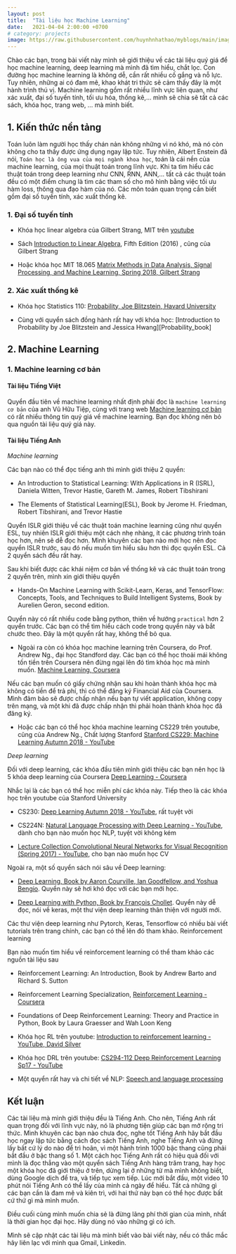 ```yaml
---
layout: post
title:  "Tài liệu học Machine Learning"
date:   2021-04-04 2:00:00 +0700
# category: projects
image: https://raw.githubusercontent.com/huynhnhathao/myblogs/main/images/learn_machine_learning/time_treasure.png
---
```

Chào các bạn, trong bài viết này mình sẽ giới thiệu về các tài liệu quý giá để học machine learning, deep learning mà mình đã tìm hiểu, chắt lọc. Con đường học machine learning là không dễ, cần rất nhiều cố gắng và nỗ lực. Tuy nhiên, những ai có đam mê, khao khát tri thức sẽ cảm thấy đây là một hành trình thú vị. Machine learning gồm rất nhiều lĩnh vực liên quan, như xác xuất, đại số tuyến tính, tối ưu hóa, thống kê,… mình sẽ chia sẽ tất cả các sách, khóa học, trang web, … mà mình biết.

## 1. Kiến thức nền tảng

Toán luôn làm người học thấy chán nản không những vì nó khó, mà nó còn không cho ta thấy được ứng dụng ngay lập tức. Tuy nhiên, Albert Enstein đã nói, `Toán học là ông vua của mọi ngành khoa học`, toán là cái nền của machine learning, của mọi thuật toán trong lĩnh vực. Khi ta tìm hiểu các thuật toán trong deep learning như CNN, RNN, ANN,… tất cả các thuật toán đều có một điểm chung là tìm các tham số cho mô hình bằng việc tối ưu hàm loss, thông qua đạo hàm của nó. Các môn toán quan trọng cần biết gồm đại số tuyến tính, xác xuất thống kê.

### 1. Đại số tuyến tính

* Khóa học linear algebra của Gilbert Strang, MIT trên [youtube][GS_LinearAlgebra]

* Sách [Introduction to Linear Algebra][GS_book], Fifth Edition (2016) , cũng của Gilbert Strang

* Hoặc khóa học MIT 18.065 [Matrix Methods in Data Analysis, Signal Processing, and Machine Learning, Spring 2018, Gilbert Strang][GS_LinearAlgebra2]

### 2. Xác xuất thống kê

* Khóa học Statistics 110: [Probability, Joe Blitzstein, Havard University][Probablity_course]

* Cùng với quyển sách đồng hành rất hay với khóa học: [Introduction to Probability by Joe Blitzstein and Jessica Hwang][Probability_book]

## 2. Machine Learning

### 1. Machine learning cơ bản

#### Tài liệu Tiếng Việt

Quyển đầu tiên về machine learning nhất định phải đọc là `machine learning cơ bản` của anh Vũ Hữu Tiệp, cùng với trang web [Machine learning cơ bản][ml_coban] có rất nhiều thông tin quý giá về machine learning. Bạn đọc không nên bỏ qua nguồn tài liệu quý giá này.

#### Tài liệu Tiếng Anh

*Machine learning*

Các bạn nào có thể đọc tiếng anh thì mình giới thiệu 2 quyển:

* An Introduction to Statistical Learning: With Applications in R (ISRL), Daniela Witten, Trevor Hastie, Gareth M. James, Robert Tibshirani

* The Elements of Statistical Learning(ESL), Book by Jerome H. Friedman, Robert Tibshirani, and Trevor Hastie

Quyển ISLR giới thiệu về các thuật toán machine learning cũng như quyển ESL, tuy nhiên ISLR giới thiệu một cách nhẹ nhàng, ít các phương trình toán học hơn, nên sẽ dễ đọc hơn. Mình khuyên các bạn nào mới học nên đọc quyển ISLR trước, sau đó nếu muốn tìm hiểu sâu hơn thì đọc quyển ESL. Cả 2 quyển sách đều rất hay.

Sau khi biết được các khái niệm cơ bản về thống kê và các thuật toán trong 2 quyển trên, mình xin giới thiệu quyển 
* Hands-On Machine Learning with Scikit-Learn, Keras, and TensorFlow: Concepts, Tools, and Techniques to Build Intelligent Systems, Book by Aurelien Geron, second edition. 

Quyển này có rất nhiều code bằng python, thiên về hướng `practical` hơn 2 quyển trước. Các bạn có thể tìm hiểu cách code trong quyển này và bắt chước theo. Đây là một quyển rất hay, không thể bỏ qua.

* Ngoài ra còn có khóa học machine learning trên Coursera, do Prof. Andrew Ng., đại học Standford dạy. Các bạn có thể học thoải mái không tốn tiền trên Coursera nên đừng ngại lên đó tìm khóa học mà mình muốn. [Machine Learning, Coursera][ml_coursera]

Nếu các bạn muốn có giấy chứng nhận sau khi hoàn thành khóa học mà không có tiền để trả phí, thì có thể đăng ký Financial Aid của Coursera. Mình đảm bảo sẽ được chấp nhận nếu bạn tự viết application, không copy trên mạng, và một khi đã được chấp nhận thì phải hoàn thành khóa học đã đăng ký.

* Hoặc các bạn có thể học khóa machine learning CS229 trên youtube, cũng của Andrew Ng., Chất lượng Stanford [Stanford CS229: Machine Learning Autumn 2018 - YouTube][ml_youtube]

*Deep learning*

Đối với deep learning, các khóa đầu tiên mình giới thiệu các bạn nên học là 5 khóa deep learning của Coursera [Deep Learning - Coursera][dl_coursera]

Nhắc lại là các bạn có thể học miễn phí các khóa này.
Tiếp theo là các khóa học trên youtube của Stanford University

* CS230: [Deep Learning  Autumn 2018 - YouTube][dl_youtube], rất tuyệt vời

* CS224N: [Natural Language Processing with Deep Learning - YouTube][nlp_youtube], dành cho bạn nào muốn học NLP, tuyệt vời không kém

* [Lecture Collection  Convolutional Neural Networks for Visual Recognition (Spring 2017) - YouTube][cv_youtube], cho bạn nào muốn học CV

Ngoài ra, một số quyển sách nói sâu về Deep learning:

* [Deep Learning, Book by Aaron Courville, Ian Goodfellow, and Yoshua Bengio][dl_book]. Quyển này sẽ hơi khó đọc với các bạn mới học.

* [Deep Learning with Python, Book by François Chollet][dl_keras]. Quyển này dễ đọc, nói về keras, một thư viện deep learning thân thiện với người mới.


Các thư viện deep learning như Pytorch, Keras, Tensorflow có nhiều bài viết tutorials trên trang chính, các bạn có thể lên đó tham khảo.
Reinforcement learning

Bạn nào muốn tìm hiểu về reinforcement learning có thể tham khảo các nguồn tài liệu sau

* Reinforcement Learning: An Introduction, Book by Andrew Barto and Richard S. Sutton

* Reinforcement Learning Specialization, [Reinforcement Learning - Coursera][rl_coursera]

* Foundations of Deep Reinforcement Learning: Theory and Practice in Python, Book by Laura Graesser and Wah Loon Keng

* Khóa học RL trên youtube: [Introduction to reinforcement learning - YouTube, David Silver][rl_silver]

* Khóa học DRL trên youtube: [CS294-112 Deep Reinforcement Learning Sp17 - YouTube][drl_youtube]

* Một quyển rất hay và chi tiết về NLP: [Speech and language processing][slp_book]


## Kết luận

Các tài liệu mà mình giới thiệu đều là Tiếng Anh. Cho nên, Tiếng Anh rất quan trọng đối với lĩnh vực này, nó là phương tiện giúp các bạn mở rộng tri thức. Mình khuyên các bạn nào chưa đọc, nghe tốt Tiếng Anh hãy bắt đầu học ngay lập tức bằng cách đọc sách Tiếng Anh, nghe Tiếng Anh và đừng lấy bất cứ lý do nào để trì hoãn, vì một hành trình 1000 bậc thang cũng phải bắt đầu ở bậc thang số 1. Một cách học Tiếng Anh rất có hiệu quả đối với mình là đọc thẳng vào một quyển sách Tiếng Anh hàng trăm trang, hay học một khóa học đã giới thiệu ở trên, dừng lại ở những từ mà mình không biết, dùng Google dịch để tra, và tiếp tục xem tiếp. Lúc mới bắt đầu, một video 10 phút nói Tiếng Anh có thể lấy của mình cả ngày để hiểu. Tất cả những gì các bạn cần là đam mê và kiên trì, với hai thứ này bạn có thể học được bất cứ thứ gì mà mình muốn.

Điều cuối cùng mình muốn chia sẻ là đừng lãng phí thời gian của mình, nhất là thời gian học đại học. Hãy dùng nó vào những gì có ích.

Mình sẽ cập nhật các tài liệu mà mình biết vào bài viết này, nếu có thắc mắc hãy liên lạc với mình qua Gmail, Linkedin.




[GS_LinearAlgebra]: https://www.youtube.com/playlist?list=PL221E2BBF13BECF6C
[GS_book]: https://math.mit.edu/~gs/linearalgebra/
[GS_LinearAlgebra2]: https://www.youtube.com/playlist?app=desktop&list=PLUl4u3cNGP63oMNUHXqIUcrkS2PivhN3k
[Probability_course]: https://www.youtube.com/playlist?list=PL2SOU6wwxB0uwwH80KTQ6ht66KWxbzTIo
[Probablity_course]: https://projects.iq.harvard.edu/stat110/home
[ml_coban]: https://machinelearningcoban.com/
[ml_coursera]: https://www.coursera.org/learn/machine-learning?utm_source=gg&utm_medium=sem&utm_campaign=07-StanfordML-ROW&utm_content=07-StanfordML-ROW&campaignid=2070742271&adgroupid=80109820241&device=c&keyword=machine%20learning%20mooc&matchtype=b&network=g&devicemodel=&adpostion=&creativeid=369041663186&hide_mobile_promo&gclid=CjwKCAjwpKCDBhBPEiwAFgBzj1iCJwBA1rcJCawcZUpGrpzUHn7Ol53V-rzLP9anDsk43w8EL8cTxxoCsMQQAvD_BwE
[ml_youtube]: https://www.youtube.com/playlist?list=PLoROMvodv4rMiGQp3WXShtMGgzqpfVfbU
[dl_coursera]: https://www.coursera.org/specializations/deep-learning
[dl_youtube]: https://www.youtube.com/playlist?list=PLoROMvodv4rOABXSygHTsbvUz4G_YQhOb
[nlp_youtube]: https://www.youtube.com/playlist?list=PLoROMvodv4rOhcuXMZkNm7j3fVwBBY42z
[cv_youtube]: https://www.youtube.com/playlist?list=PL3FW7Lu3i5JvHM8ljYj-zLfQRF3EO8sYv
[dl_book]: https://www.deeplearningbook.org/
[dl_keras]: http://faculty.neu.edu.cn/yury/AAI/Textbook/Deep%20Learning%20with%20Python.pdf
[rl_coursera]: https://www.coursera.org/specializations/reinforcement-learning
[rl_silver]: https://www.youtube.com/playlist?list=PLqYmG7hTraZDM-OYHWgPebj2MfCFzFObQ
[drl_youtube]: https://www.youtube.com/playlist?list=PLkFD6_40KJIwTmSbCv9OVJB3YaO4sFwkX
[slp_book]: https://web.stanford.edu/~jurafsky/slp3/